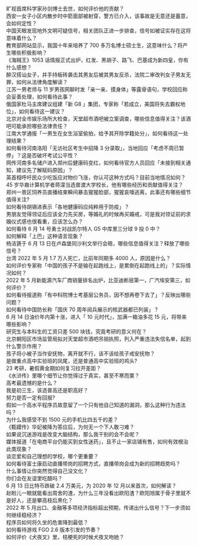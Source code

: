 旷视首席科学家孙剑博士去世，如何评价他的贡献？  
西安一女子小区内散步时中箭面部被射穿，警方已介入，该事故是无意还是蓄意，会如何定性？  
中国天眼发现地外文明可疑信号，相关团队正进一步排查，信号如被证实存在这将意味着什么？  
教育部网站显示，我国十年来培养了 700 多万名博士硕士生，这意味什么？将产生哪些积极影响？  
《海贼王》1053 话情报正式出炉，红发、黑胡子、路飞、巴基成为新四皇，你有什么感想？  
醉汉搭讪女子，并手持板砖袭击其男友后被其男友反杀，法院二审改判女子男友无罪，如何从法律角度解读？  
江苏一男老师与 11 岁男孩网聊时发「亲一亲、摸身体」等露骨语句，学校回应称会妥善处理，如何看待此事？  
俄国家杜马主席建议组建「新 G8 」集团，专家称「若成立，美国将失去霸权地位」，如何看待这一建议？  
北京对全市娱乐场所大检查，天堂超市酒吧被立案调查，哪些信息值得关注？该酒吧可能承担哪些法律责任？  
江南大学通报「一男生在女生浴室偷拍，给予其开除学籍处分」，如何看待这一处理结果？  
如何看待河南洛阳「无访社区考生中招降 3 分录取」，当地回应「考虑不周已暂停」？这是否破坏考试公平性？  
网传河南多名储户进入郑州后健康码变红，如何看待官方人员回应「未接到相关通知，建议先了解赋码原因」？  
英首相呼吁民众少吃饭应对物价飞涨，你认可这种方式吗？目前当地情况如何？  
45 岁华裔计算机学者蒋濛当选普渡大学校长，他有哪些经历和贡献值得关注？  
郑州一景区饲养员直播结束瞬间暴击猩猩脸部，猩猩哀嚎逃离，此事还有哪些细节值得关注?  
如何看待胡锡进表示「各地健康码应纯粹用于防疫」？  
男朋友觉得领证后应该全力先买房，等婚礼的时候再买婚戒，可是我对领证前的求婚仪式感也很看重，应该怎么办？  
如何看待 6 月 14 号勇士对战凯尔特人 G5 中库里三分球 9 投 0 中？  
如何解释「上巴」这种语言现象？  
杨洁篪于 6 月 13 日在卢森堡同沙利文举行会晤，哪些信息值得关注？释放了哪些信号？  
台湾 2022 年 5 月 1.7 万人死亡，比前年同期多 4000 人，原因是什么？  
如何评价专家称「中国的孩子不是输在起跑线上，是累倒在起跑线上的」？实际情况如何？  
2022 年 5 月新能源汽车厂商销量排名出炉，比亚迪断层第一，广汽埃安第三，如何评价？  
如何看待报道称「有中科院博士考基层公务员，因不想再卷下去了」？反映出哪些问题？  
如何看待中国防长称「国庆 70 周年阅兵展示的核武器都已列装」？  
6 月 14 日油价年内第十涨，进入「 10 元时代」，加满一箱油多花 15 元，将带来哪些影响？  
研究生与本科生的工资只差 500 块钱，究竟考研的意义何在？  
北京朝阳区市场监管局拟对天堂超市酒吧吊销执照，列入严重违法失信名单，起到什么警示作用？  
孩子将小被子当作安抚物，离开就不行，该不该给孩子戒安抚物？  
是做重点高中实验班的凤尾，还是普通高中实验班的鸡头?  
23 考研，暑假黄金期如何复习拉开差距？  
《水浒传》里哪个细节让你觉得过于真实，甚至不寒而栗？  
高考最遗憾的是什么？  
我是初三生，该选普高还是职高好？  
努力是否一定有回报?  
假如一个高水平程序员故意留了一个只有他自己知道的漏洞，那么这种行为违法吗？  
为什么我感受不到 1500 元的手机比四五千的差？  
《甄嬛传》华妃被降为答应后，为何无一个下人敢刁难？  
如果说沉迷游戏是改变大脑结构，那么我干别的会不会呢？  
媒体报道「在电商平台仍能买到女性迷药」，且不止一家店铺有售，如何有效根治此类现象？  
谈恋爱和自己理想的学校，哪个更重要？  
如何看待富士康启动直播带岗的招聘方式，直播带岗会成为新的招聘趋势吗？  
什么事情让你突然觉得自己没文化？  
你们会在友谊里吃醋吗？  
6 月 13 日比特币跌破 2.4 万美元，为 2020 年 12 月以来首次，如何解读？  
赵盼儿一眼就能看出周舍的渣，为什么三年没看出欧阳渣？欧阳旭属于骨子里就不是好人，还是攀高枝后黑化？  
2022 年 5 月出口、金融等多项经济指标超出预期，传递出什么信号？下一步须如何继续稳经济？  
程序员如何将久坐的危害降到最低？  
如何看待游戏 FGO 2.6 版本引发的节奏？  
如何评价《犬夜叉》里，桔梗死的时候犬夜叉吻她？  
